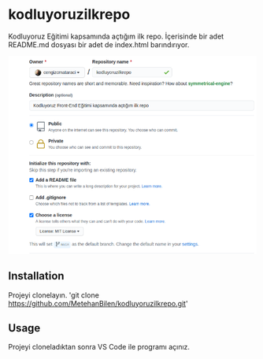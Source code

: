 # kodluyoruzilkrepo
Kodluyoruz Eğitimi kapsamında açtığım ilk repo.
İçerisinde bir adet README.md dosyası
           bir adet de index.html barındırıyor.

![SS](https://raw.githubusercontent.com/Kodluyoruz/taskforce/main/git/odev1/figures/github.png)

## Installation
Projeyi clonelayın.
'git clone https://github.com/MetehanBilen/kodluyoruzilkrepo.git'

## Usage
Projeyi cloneladıktan sonra VS Code ile programı açınız.


